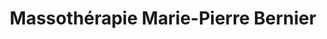 ---
title: "Massothérapie Marie-Pierre Bernier"
url: /sherbrooke/massotherapie-marie-pierre-bernier/
shop: massage
---